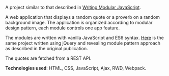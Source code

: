 A project similar to that described in [Writing Modular JavaScript](https://medium.com/@jrschwane/writing-modular-javascript-pt-1-b42a3bd23685).

A web application that displays a random quote or a proverb on a random background image. The application is organized according to modular design pattern, each module controls one app feature.

The modules are written with vanilla JavaScript and ES6 syntax. [Here](https://github.com/eremina-official/quote-proverb-app) is the same project written using jQuery and revealing module pattern approach as described in the original publication.

The quotes are fetched from a REST API.

**Technologies used**: HTML, CSS, JavaScript, Ajax, RWD, Webpack.